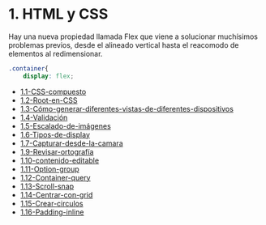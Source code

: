 # 1. HTML y CSS

Hay una nueva propiedad llamada Flex que viene a solucionar muchísimos
problemas previos, desde el alineado vertical hasta el reacomodo de
elementos al redimensionar.

``` css
.container{
    display: flex;
```
[comment]:STARTING_GENERATED_TOC

* [1.1-CSS-compuesto](<./content/1.1-CSS-compuesto.md>)
* [1.2-Root-en-CSS](<./content/1.2-Root-en-CSS.md>)
* [1.3-Cómo-generar-diferentes-vistas-de-diferentes-dispositivos](<./content/1.3-Cómo-generar-diferentes-vistas-de-diferentes-dispositivos.md>)
* [1.4-Validación](<./content/1.4-Validación.md>)
* [1.5-Escalado-de-imágenes](<./content/1.5-Escalado-de-imágenes.md>)
* [1.6-Tipos-de-display](<./content/1.6-Tipos-de-display.md>)
* [1.7-Capturar-desde-la-camara](<./content/1.7-Capturar-desde-la-camara.md>)
* [1.9-Revisar-ortografía](<./content/1.9-Revisar-ortografía.md>)
* [1.10-contenido-editable](<./content/1.10-contenido-editable.md>)
* [1.11-Option-group](<./content/1.11-Option-group.md>)
* [1.12-Container-query](<./content/1.12-Container-query.md>)
* [1.13-Scroll-snap](<./content/1.13-Scroll-snap.md>)
* [1.14-Centrar-con-grid](<./content/1.14-Centrar-con-grid.md>)
* [1.15-Crear-circulos](<./content/1.15-Crear-circulos.md>)
* [1.16-Padding-inline](<./content/1.16-Padding-inline.md>)

[comment]:ENDING_GENERATED_TOC